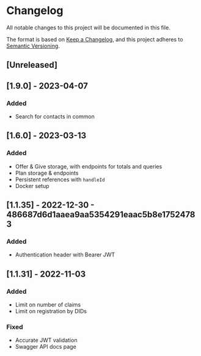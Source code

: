 # Changelog
All notable changes to this project will be documented in this file.

The format is based on [Keep a Changelog](https://keepachangelog.com/en/1.0.0/),
and this project adheres to [Semantic Versioning](https://semver.org/spec/v2.0.0.html).




## [Unreleased]




## [1.9.0] - 2023-04-07

### Added
- Search for contacts in common




## [1.6.0] - 2023-03-13

### Added
- Offer & Give storage, with endpoints for totals and queries
- Plan storage & endpoints
- Persistent references with `handleId`
- Docker setup




## [1.1.35] - 2022-12-30 - 486687d6d1aaea9aa5354291eaac5b8e17524783

### Added
- Authentication header with Bearer JWT




## [1.1.31] - 2022-11-03

### Added
- Limit on number of claims
- Limit on registration by DIDs

### Fixed
- Accurate JWT validation
- Swagger API docs page
